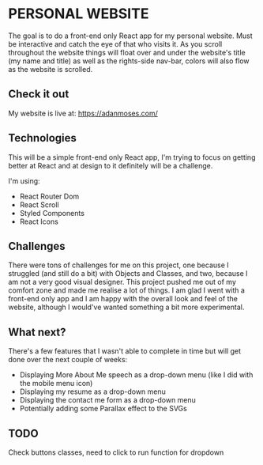 # PERSONAL WEBSITE

The goal is to do a front-end only React app for my personal website. Must be interactive and catch the eye of that who visits it. As you scroll throughout the website things will float over and under the website's title (my name and title) as well as the rights-side nav-bar, colors will also flow as the website is scrolled.

## Check it out

My website is live at:
https://adanmoses.com/


## Technologies

This will be a simple front-end only React app, I'm trying to focus on getting better at React and at design to it definitely will be a challenge.

I'm using:

- React Router Dom
- React Scroll
- Styled Components
- React Icons


## Challenges

There were tons of challenges for me on this project, one because I struggled (and still do a bit) with Objects and Classes, and two, because I am not a very good visual designer. This project pushed me out of my comfort zone and made me realise a lot of things. I am glad I went with a front-end only app and I am happy with the overall look and feel of the website, although I would've wanted something a bit more experimental. 


## What next?

There's a few features that I wasn't able to complete in time but will get done over the next couple of weeks:

- Displaying More About Me speech as a drop-down menu (like I did with the mobile menu icon)
- Displaying my resume as a drop-down menu 
- Displaying the contact me form as a drop-down menu
- Potentially adding some Parallax effect to the SVGs

## TODO

Check buttons classes, need to click to run function for dropdown